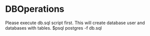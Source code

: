 # DBOperations
Please execute db.sql script first. This will create database user and databases with tables.
$psql postgres -f db.sql 
